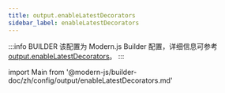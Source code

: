 ```yaml
---
title: output.enableLatestDecorators
sidebar_label: enableLatestDecorators
---
```


:::info BUILDER
该配置为 Modern.js Builder 配置，详细信息可参考 [output.enableLatestDecorators](https://modernjs.dev/builder/zh/api/config-output.html#output-enablelatestdecorators)。
:::

import Main from '@modern-js/builder-doc/zh/config/output/enableLatestDecorators.md'

<Main />

